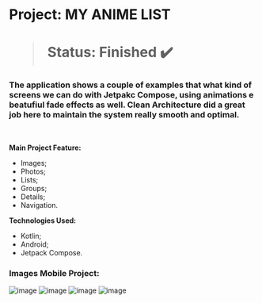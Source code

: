 <h1> Project: MY ANIME LIST <h1> 

  > Status: Finished ✔️
  
  ### The application shows a couple of examples that what kind of screens we can do with Jetpakc Compose, using animations e beatufiul fade effects as well. Clean Architecture did a great job here to maintain the system really smooth and optimal.
  
  <br>
  
  <strong> Main Project Feature: </strong>
  + Images;
  + Photos;
  + Lists;
  + Groups;
  + Details;
  + Navigation.
  
  <strong>Technologies Used: </strong>
   + Kotlin;
   + Android;
   + Jetpack Compose.
  
   ### Images Mobile Project:
  
![image](https://github.com/gugapadilha/supp4you-app/assets/79876042/912bc73f-03a1-4508-87eb-1bfcfdbf26de)
![image](https://github.com/gugapadilha/supp4you-app/assets/79876042/400fd3ca-9db5-43da-9c3b-f7b006f48857)
![image](https://github.com/gugapadilha/supp4you-app/assets/79876042/134d4681-6b88-4f3d-a37c-2a5158c8d3b5)
![image](https://github.com/gugapadilha/supp4you-app/assets/79876042/c4eb288c-8283-4c33-a8a6-f9369b733ce4)

